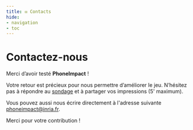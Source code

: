 ```yaml
---
title: ✉️ Contacts
hide:
- navigation
- toc
---
```

# Contactez-nous

Merci d’avoir testé **PhoneImpact** !

Votre retour est précieux pour nous permettre d’améliorer le jeu. N’hésitez pas à répondre au [sondage](https://sondages.inria.fr/index.php/831938?lang=fr) et à partager vos impressions (5' maximum). 

Vous pouvez aussi nous écrire directement à l'adresse suivante [phoneimpact@inria.fr](mailto:phoneimpact@inria.fr).

Merci pour votre contribution !  